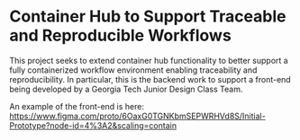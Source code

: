 # Container Hub to Support Traceable and Reproducible Workflows

This project seeks to extend container hub functionality to better support a fully containerized workflow environment enabling traceability and reproducibility. In particular, this is the backend work to support a front-end being developed by a Georgia Tech Junior Design Class Team.

An example of the front-end is here:
https://www.figma.com/proto/6OaxG0TGNKbmSEPWRHVd8S/Initial-Prototype?node-id=4%3A2&scaling=contain
